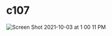# c107
![Screen Shot 2021-10-03 at 1 00 11 PM](https://user-images.githubusercontent.com/70120965/135765909-ae4ad1a8-413f-40df-9af6-b56965e40b6e.png)
